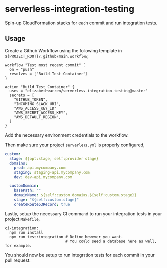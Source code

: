 # serverless-integration-testing

Spin-up CloudFormation stacks for each commit and run integration tests.

## Usage

Create a Github Workflow using the following template in `${PROJECT_ROOT}/.github/main.workflow`,

```
workflow "Test most recent commit" {
  on = "push"
  resolves = ["Build Test Container"]
}

action "Build Test Container" {
  uses = "elizabethwarren/serverless-integration-testing@master"
  secrets = [
    "GITHUB_TOKEN",
    "INCOMING_SLACK_URI",
    "AWS_ACCESS_KEY_ID"
    "AWS_SECRET_ACCESS_KEY",
    "AWS_DEFAULT_REGION",
  ]
}
```

Add the necessary environment credentials to the workflow.

Then make sure your project `serverless.yml` is properly configured,

```yml
custom:
  stage: ${opt:stage, self:provider.stage}
  domains:
    prod: api.mycompany.com
    staging: staging-api.mycompany.com
    dev: dev-api.mycompany.com

  customDomain:
    basePath: ""
    domainName: ${self:custom.domains.${self:custom.stage}}
    stage: "${self:custom.stage}"
    createRoute53Record: true
```

Lastly, setup the necessary CI command to run your integration tests in your project `Makefile`,

```make
ci-integration:
  npm run install
  npm run test:integration # Define however you want.
                           # You could seed a database here as well, for example.  
```

You should now be setup to run integration tests for each commit in your pull request.
